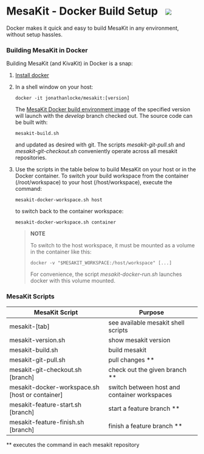 # MesaKit - Docker Build Setup   <img src="https://www.kivakit.org/images/box-32.png" srcset="https://www.kivakit.org/images/box-32-2x.png 2x"/>

Docker makes it quick and easy to build MesaKit in any environment, without setup hassles.

### Building MesaKit in Docker

Building MesaKit (and KivaKit) in Docker is a snap:

1. [Install docker](https://docs.docker.com/get-docker/)
2. In a shell window on your host:

       docker -it jonathanlocke/mesakit:[version]

   The [MesaKit Docker build environment image]( https://hub.docker.com/repository/docker/jonathanlocke/mesakit) of the specified version will launch with the *develop* branch checked out. The source code can be built with:

       mesakit-build.sh

   and updated as desired with git. The scripts *mesakit-git-pull.sh* and *mesakit-git-checkout.sh* conveniently operate across all mesakit repositories.

3. Use the scripts in the table below to build MesaKit on your host or in the Docker container. To switch your build workspace from the container (/root/workspace) to your host (/host/workspace), execute the command:

       mesakit-docker-workspace.sh host

   to switch back to the container workspace:

       mesakit-docker-workspace.sh container

   > **NOTE**
   >
   > To switch to the host workspace, it must be mounted as a volume in the container like this:
   >
   >     docker -v "$MESAKIT_WORKSPACE:/host/workspace" [...]
   >
   > For convenience, the script *mesakit-docker-run.sh* launches docker with this volume mounted.

### MesaKit Scripts

| MesaKit Script                                    | Purpose                                      |
|---------------------------------------------------|----------------------------------------------|
| mesakit-\[tab\]                                   | see available mesakit shell scripts          |
| mesakit-version.sh                                | show mesakit version                         |
| mesakit-build.sh                                  | build mesakit                                |
| mesakit-git-pull.sh                               | pull changes **                              |
| mesakit-git-checkout.sh \[branch\]                | check out the given branch **                |
| mesakit-docker-workspace.sh \[host or container\] | switch between host and container workspaces |
| mesakit-feature-start.sh \[branch\]               | start a feature branch **                    |
| mesakit-feature-finish.sh \[branch\]              | finish a feature branch **                   |

** executes the command in each mesakit repository
